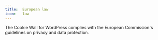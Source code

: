 ```yaml
---
title:  European law
icon:   law
---
```


The Cookie Wall for WordPress complies with the European Commission's guidelines on privacy and data protection.